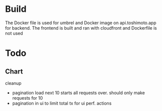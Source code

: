# Build

The Docker file is used for umbrel and Docker image on api.toshimoto.app for backend.
The frontend is built and ran with cloudfront and Dockerfile is not used

# Todo

## Chart

cleanup

- pagination load next 10 starts all requests over. should only make requests for 10
- pagination in ui to limit total tx for ui perf.
  actions
